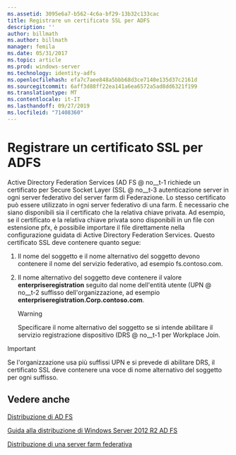 ```yaml
---
ms.assetid: 3095e6a7-b562-4c6a-bf29-13b32c133cac
title: Registrare un certificato SSL per ADFS
description: ''
author: billmath
ms.author: billmath
manager: femila
ms.date: 05/31/2017
ms.topic: article
ms.prod: windows-server
ms.technology: identity-adfs
ms.openlocfilehash: efa7c7aee848a5bbb68d3ce7140e135d37c2161d
ms.sourcegitcommit: 6aff3d88ff22ea141a6ea6572a5ad8dd6321f199
ms.translationtype: MT
ms.contentlocale: it-IT
ms.lasthandoff: 09/27/2019
ms.locfileid: "71408360"
---
```

# <a name="enroll-an-ssl-certificate-for-ad-fs"></a>Registrare un certificato SSL per ADFS

Active Directory Federation Services \(AD FS @ no__t-1 richiede un certificato per Secure Socket Layer \(SSL @ no__t-3 autenticazione server in ogni server federativo del server farm di Federazione. Lo stesso certificato può essere utilizzato in ogni server federativo di una farm. È necessario che siano disponibili sia il certificato che la relativa chiave privata. Ad esempio, se il certificato e la relativa chiave privata sono disponibili in un file con estensione pfx, è possibile importare il file direttamente nella configurazione guidata di Active Directory Federation Services. Questo certificato SSL deve contenere quanto segue:  
  
1.  Il nome del soggetto e il nome alternativo del soggetto devono contenere il nome del servizio federativo, ad esempio fs.contoso.com.  
  
2.  Il nome alternativo del soggetto deve contenere il valore **enterpriseregistration** seguito dal nome dell'entità utente \(UPN @ no__t-2 suffisso dell'organizzazione, ad esempio **enterpriseregistration.Corp.contoso.com**.  
  
    > [!WARNING]  
    > Specificare il nome alternativo del soggetto se si intende abilitare il servizio registrazione dispositivo \(DRS @ no__t-1 per Workplace Join.  
  
> [!IMPORTANT]  
> Se l'organizzazione usa più suffissi UPN e si prevede di abilitare DRS, il certificato SSL deve contenere una voce di nome alternativo del soggetto per ogni suffisso.  
  
## <a name="see-also"></a>Vedere anche
[Distribuzione di AD FS](../../ad-fs/AD-FS-Deployment.md)  

[Guida alla distribuzione di Windows Server 2012 R2 AD FS](../../ad-fs/deployment/Windows-Server-2012-R2-AD-FS-Deployment-Guide.md)  
 
[Distribuzione di una server farm federativa](../../ad-fs/deployment/Deploying-a-Federation-Server-Farm.md)  
  
  

